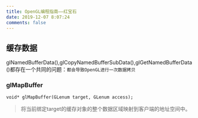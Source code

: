 ```yaml
---
title: OpenGL编程指南——红宝石
date: 2019-12-07 8:07:24
comments: false
---
```


## 缓存数据

glNamedBufferData(),glCopyNamedBufferSubData(),glGetNamedBufferData()都存在一个共同的问题：`都会导致OpenGL进行一次数据拷贝`

### glMapBuffer

```
void* glMapBuffer(GLenum target, GLenum access);
```

> 将当前绑定target的缓存对象的整个数据区域映射到客户端的地址空间中。
